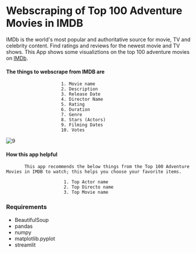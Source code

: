 # Webscraping  of Top 100 Adventure Movies in IMDB
IMDb is the world's most popular and authoritative source for movie, TV and celebrity content. Find ratings and reviews for the newest movie and TV shows.
This App shows some visualiztions on the top 100 adventure movies on [IMDb](https://www.imdb.com/).

####  The things to webscrape from IMDB are
        
                         1. Movie name
                         2. Description
                         3. Release Date
                         4. Director Name
                         5. Rating
                         6. Duration
                         7. Genre
                         8. Stars (Actors)
                         9. Filming Dates
                         10. Votes
                         

![9](https://user-images.githubusercontent.com/99767517/203007275-d4ff5ec3-0f32-42ed-b55e-c1b9e0378ecf.png)


#### How this app helpful
           
           This app recommends the below things from the Top 100 Adventure Movies in IMDB to watch; this helps you choose your favorite items.
                          
                          1. Top Actor name
                          2. Top Directo name
                          3. Top Movie name
                          
### Requirements

* BeautifulSoup
* pandas
* numpy
* matplotlib.pyplot
* streamlit

                          
                                              

